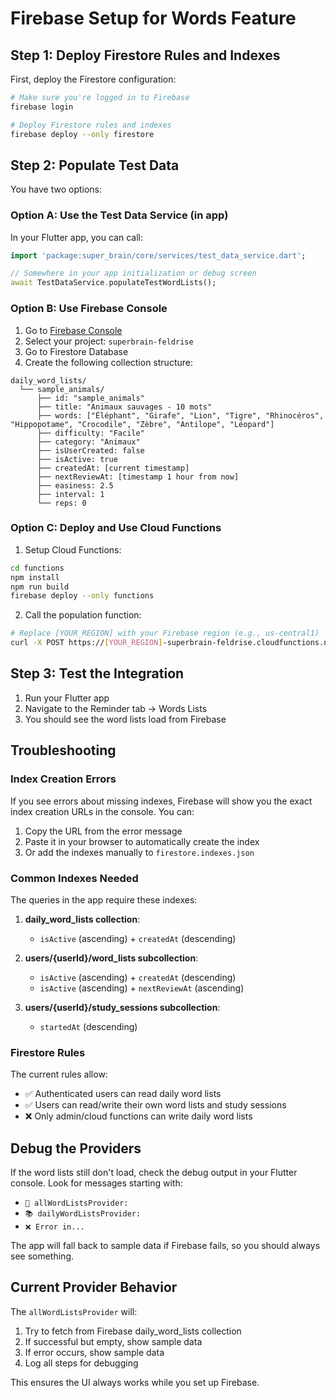 # Firebase Setup for Words Feature

## Step 1: Deploy Firestore Rules and Indexes

First, deploy the Firestore configuration:

```bash
# Make sure you're logged in to Firebase
firebase login

# Deploy Firestore rules and indexes
firebase deploy --only firestore
```

## Step 2: Populate Test Data

You have two options:

### Option A: Use the Test Data Service (in app)

In your Flutter app, you can call:

```dart
import 'package:super_brain/core/services/test_data_service.dart';

// Somewhere in your app initialization or debug screen
await TestDataService.populateTestWordLists();
```

### Option B: Use Firebase Console

1. Go to [Firebase Console](https://console.firebase.google.com/)
2. Select your project: `superbrain-feldrise`
3. Go to Firestore Database
4. Create the following collection structure:

```
daily_word_lists/
  └── sample_animals/
      ├── id: "sample_animals"
      ├── title: "Animaux sauvages - 10 mots"
      ├── words: ["Éléphant", "Girafe", "Lion", "Tigre", "Rhinocéros", "Hippopotame", "Crocodile", "Zèbre", "Antilope", "Léopard"]
      ├── difficulty: "Facile"
      ├── category: "Animaux"
      ├── isUserCreated: false
      ├── isActive: true
      ├── createdAt: [current timestamp]
      ├── nextReviewAt: [timestamp 1 hour from now]
      ├── easiness: 2.5
      ├── interval: 1
      └── reps: 0
```

### Option C: Deploy and Use Cloud Functions

1. Setup Cloud Functions:

```bash
cd functions
npm install
npm run build
firebase deploy --only functions
```

2. Call the population function:

```bash
# Replace [YOUR_REGION] with your Firebase region (e.g., us-central1)
curl -X POST https://[YOUR_REGION]-superbrain-feldrise.cloudfunctions.net/populateDailyWordLists
```

## Step 3: Test the Integration

1. Run your Flutter app
2. Navigate to the Reminder tab → Words Lists
3. You should see the word lists load from Firebase

## Troubleshooting

### Index Creation Errors

If you see errors about missing indexes, Firebase will show you the exact index creation URLs in the console. You can:

1. Copy the URL from the error message
2. Paste it in your browser to automatically create the index
3. Or add the indexes manually to `firestore.indexes.json`

### Common Indexes Needed

The queries in the app require these indexes:

1. **daily_word_lists collection**:

   - `isActive` (ascending) + `createdAt` (descending)

2. **users/{userId}/word_lists subcollection**:

   - `isActive` (ascending) + `createdAt` (descending)
   - `isActive` (ascending) + `nextReviewAt` (ascending)

3. **users/{userId}/study_sessions subcollection**:
   - `startedAt` (descending)

### Firestore Rules

The current rules allow:

- ✅ Authenticated users can read daily word lists
- ✅ Users can read/write their own word lists and study sessions
- ❌ Only admin/cloud functions can write daily word lists

## Debug the Providers

If the word lists still don't load, check the debug output in your Flutter console. Look for messages starting with:

- `🎯 allWordListsProvider:`
- `📚 dailyWordListsProvider:`
- `❌ Error in...`

The app will fall back to sample data if Firebase fails, so you should always see something.

## Current Provider Behavior

The `allWordListsProvider` will:

1. Try to fetch from Firebase daily_word_lists collection
2. If successful but empty, show sample data
3. If error occurs, show sample data
4. Log all steps for debugging

This ensures the UI always works while you set up Firebase.
